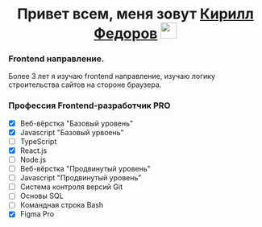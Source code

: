 <h1 align="center" >Привет всем,  меня зовут <a href="" target="_blank">Кирилл Федоров</a> 
<img src="https://github.com/blackcater/blackcater/raw/main/images/Hi.gif" height="32"/></h1>
<h3 align="left">Frontend направление.</h3>
<span align="left">Более 3 лет я изучаю frontend направление, изучаю логику строительства сайтов на стороне браузера.</span>

### Профессия Frontend-разработчик PRO
- [x] Веб-вёрстка "Базовый уровень"
- [x] Javascript "Базовый урвоень"
- [ ] TypeScript
- [x] React.js
- [ ] Node.js
- [ ] Веб-вёрстка "Продвинутый уровень"
- [ ] Javascript "Продвинутый уровень"
- [ ] Система контроля версий Git
- [ ] Основы SQL
- [ ] Командная строка Bash
- [x] Figma Pro

<!--
**kirfedorov/kirfedorov** is a ✨ _special_ ✨ repository because its `README.md` (this file) appears on your GitHub profile.

Here are some ideas to get you started:

- 🔭 I’m currently working on ...
- 🌱 I’m currently learning ...
- 👯 I’m looking to collaborate on ...
- 🤔 I’m looking for help with ...
- 💬 Ask me about ...
- 📫 How to reach me: ...
- 😄 Pronouns: ...
- ⚡ Fun fact: ...
-->
